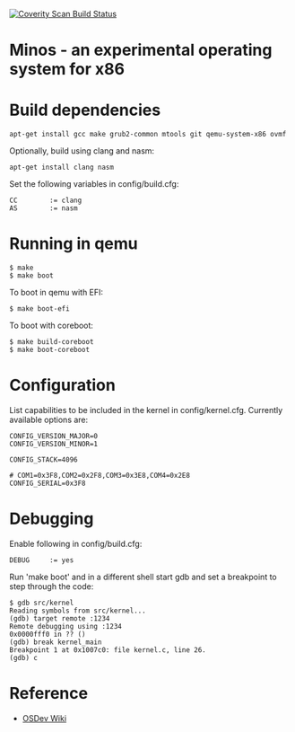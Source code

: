 [![Coverity Scan Build Status](https://scan.coverity.com/projects/20852/badge.svg)](https://scan.coverity.com/projects/20852/badge.svg)

# Minos - an experimental operating system for x86

# Build dependencies

```
apt-get install gcc make grub2-common mtools git qemu-system-x86 ovmf
```

Optionally, build using clang and nasm:

```
apt-get install clang nasm
```

Set the following variables in config/build.cfg:

```
CC        := clang
AS        := nasm
```

# Running in qemu

```
$ make
$ make boot
```

To boot in qemu with EFI:

```
$ make boot-efi
```

To boot with coreboot:

```
$ make build-coreboot
$ make boot-coreboot
```

# Configuration

List capabilities to be included in the kernel in config/kernel.cfg.
Currently available options are:

```
CONFIG_VERSION_MAJOR=0
CONFIG_VERSION_MINOR=1

CONFIG_STACK=4096

# COM1=0x3F8,COM2=0x2F8,COM3=0x3E8,COM4=0x2E8
CONFIG_SERIAL=0x3F8
```

# Debugging

Enable following in config/build.cfg:

```
DEBUG     := yes
```

Run 'make boot' and in a different shell start gdb and set a breakpoint to
step through the code:

```
$ gdb src/kernel
Reading symbols from src/kernel...
(gdb) target remote :1234
Remote debugging using :1234
0x0000fff0 in ?? ()
(gdb) break kernel_main
Breakpoint 1 at 0x1007c0: file kernel.c, line 26.
(gdb) c
```

# Reference

* [OSDev Wiki](https://wiki.osdev.org/Main_Page)
